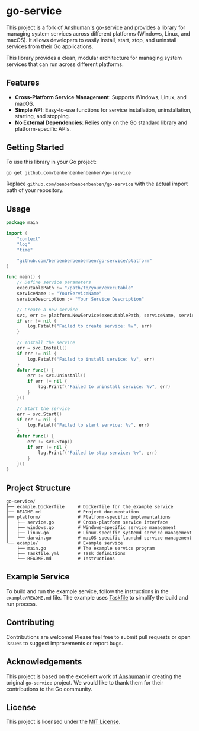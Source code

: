 # go-service

This project is a fork of [Anshuman's go-service](https://github.com/ansxuman/go-service) and provides a library for managing system services across different platforms (Windows, Linux, and macOS). It allows developers to easily install, start, stop, and uninstall services from their Go applications.

This library provides a clean, modular architecture for managing system services that can run across different platforms.

## Features

- **Cross-Platform Service Management**: Supports Windows, Linux, and macOS.
- **Simple API**: Easy-to-use functions for service installation, uninstallation, starting, and stopping.
- **No External Dependencies**: Relies only on the Go standard library and platform-specific APIs.

## Getting Started

To use this library in your Go project:

```bash
go get github.com/benbenbenbenbenben/go-service
```

Replace `github.com/benbenbenbenbenben/go-service` with the actual import path of your repository.

## Usage

```go
package main

import (
	"context"
	"log"
	"time"

	"github.com/benbenbenbenbenben/go-service/platform"
)

func main() {
	// Define service parameters
	executablePath := "/path/to/your/executable"
	serviceName := "YourServiceName"
	serviceDescription := "Your Service Description"

	// Create a new service
	svc, err := platform.NewService(executablePath, serviceName, serviceDescription)
	if err != nil {
		log.Fatalf("Failed to create service: %v", err)
	}

	// Install the service
	err = svc.Install()
	if err != nil {
		log.Fatalf("Failed to install service: %v", err)
	}
	defer func() {
		err := svc.Uninstall()
		if err != nil {
			log.Printf("Failed to uninstall service: %v", err)
		}
	}()

	// Start the service
	err = svc.Start()
	if err != nil {
		log.Fatalf("Failed to start service: %v", err)
	}
	defer func() {
		err := svc.Stop()
		if err != nil {
			log.Printf("Failed to stop service: %v", err)
		}
	}()
}
```

## Project Structure

```
go-service/
├── example.Dockerfile     # Dockerfile for the example service
├── README.md              # Project documentation
├── platform/              # Platform-specific implementations
│   ├── service.go         # Cross-platform service interface
│   ├── windows.go         # Windows-specific service management
│   ├── linux.go           # Linux-specific systemd service management
│   └── darwin.go          # macOS-specific launchd service management
└── example/               # Example service
    ├── main.go            # The example service program
    ├── Taskfile.yml       # Task definitions
    └── README.md          # Instructions
```

## Example Service

To build and run the example service, follow the instructions in the `example/README.md` file. The example uses [Taskfile](https://taskfile.dev/) to simplify the build and run process.

## Contributing

Contributions are welcome! Please feel free to submit pull requests or open issues to suggest improvements or report bugs.

## Acknowledgements

This project is based on the excellent work of [Anshuman](https://github.com/ansxuman) in creating the original `go-service` project. We would like to thank them for their contributions to the Go community.

## License

This project is licensed under the [MIT License](LICENSE).
